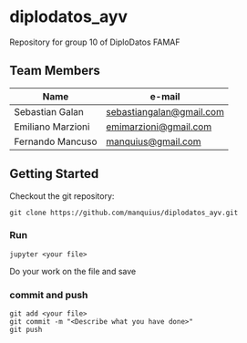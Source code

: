 # diplodatos_ayv
Repository for group 10 of DiploDatos FAMAF


## Team Members
|         Name       |          e-mail           |
| ------------------ | ------------------------- |
|  Sebastian Galan   | sebastiangalan@gmail.com  |
| Emiliano Marzioni  |   emimarzioni@gmail.com   |
|  Fernando Mancuso  |    manquius@gmail.com     |


## Getting Started

Checkout the git repository:

```
git clone https://github.com/manquius/diplodatos_ayv.git
```

### Run 

```
jupyter <your file>
```

Do your work on the file and save

### commit and push 

```
git add <your file>
git commit -m "<Describe what you have done>"
git push
```
